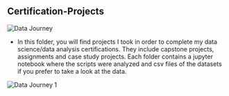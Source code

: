 ## Certification-Projects


![Data Journey](https://user-images.githubusercontent.com/96535282/151719107-f4a99f28-aae8-4791-86be-cdb799ff79b7.svg)


* In this folder, you will find projects I took in order to complete my data science/data analysis certifications. They include capstone projects, assignments and case study projects. Each folder contains a jupyter notebook where the scripts were analyzed and csv files of the datasets if you prefer to take a look at the data.



![Data Journey 1](https://user-images.githubusercontent.com/96535282/151719091-3403cad2-f726-4c7a-936b-2d3e670dcfcb.svg)
